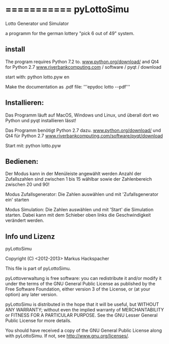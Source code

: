 
===========
pyLottoSimu
===========

Lotto Generator und Simulator

a programm for the german lottery "pick 6 out of 49" system.

install
-------

The program requires Python 7.2 to. www.python.org/download/
and Qt4 for Python 2.7 www.riverbankcomputing.com / software / pyqt / download

start with:
python lotto.pyw en

Make the documentation as .pdf file:
'''epydoc lotto --pdf'''

Installieren:
-------------

Das Programm läuft auf MacOS, Windows und Linux,
und überall dort wo Python und pyqt installieren lässt!

Das Programm benötigt Python 2.7 dazu. www.python.org/download/ 
und Qt4 für Python 2.7 www.riverbankcomputing.com/software/pyqt/download

Start mit: 
python lotto.pyw

Bedienen:
---------
Der Modus kann in der Menüleiste angewählt werden
Anzahl der Zufallszahlen sind zwischen 1 bis 15 wählbar sowie der
 Zahlenbereich zwischen 20 und 90! 

Modus Zufallsgenerator:
Die Zahlen auswählen und mit 'Zufallsgenerator ein' starten

Modus Simulation:
Die Zahlen auswählen und mit 'Start' die Simulation starten.
Dabei kann mit dem Schieber oben links die Geschwindigkeit verändert werden.

Info und Lizenz
---------------

pyLottoSimu

Copyright (C) <2012-2013> Markus Hackspacher

This file is part of pyLottoSimu.

pyLottoverwaltung is free software: you can redistribute it and/or modify
it under the terms of the GNU General Public License as published by
the Free Software Foundation, either version 3 of the License, or
(at your option) any later version.

pyLottoSimu is distributed in the hope that it will be useful,
but WITHOUT ANY WARRANTY; without even the implied warranty of
MERCHANTABILITY or FITNESS FOR A PARTICULAR PURPOSE.  See the
GNU Lesser General Public License for more details.

You should have received a copy of the GNU General Public License
along with pyLottoSimu.  If not, see <http://www.gnu.org/licenses/>.

